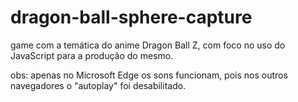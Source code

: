 # dragon-ball-sphere-capture
game com a temática do anime Dragon Ball Z, com  foco no uso do JavaScript para a produção do mesmo. 


obs: apenas no Microsoft Edge os sons funcionam, pois nos outros navegadores o "autoplay" foi desabilitado.
